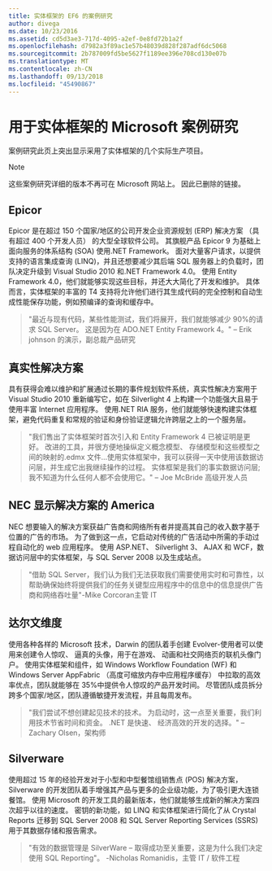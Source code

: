 ```yaml
---
title: 实体框架的 EF6 的案例研究
author: divega
ms.date: 10/23/2016
ms.assetid: cd5d3ae3-717d-4095-a2ef-0e8fd72b1a2f
ms.openlocfilehash: d7982a3f89ac1e57b48039d828f287adf6dc5068
ms.sourcegitcommit: 2b787009fd5be5627f1189ee396e708cd130e07b
ms.translationtype: MT
ms.contentlocale: zh-CN
ms.lasthandoff: 09/13/2018
ms.locfileid: "45490867"
---
```

# <a name="microsoft-case-studies-for-entity-framework"></a>用于实体框架的 Microsoft 案例研究
案例研究此页上突出显示采用了实体框架的几个实际生产项目。
> [!NOTE]
> 这些案例研究详细的版本不再可在 Microsoft 网站上。 因此已删除的链接。

## <a name="epicor"></a>Epicor
Epicor 是在超过 150 个国家/地区的公司开发企业资源规划 (ERP) 解决方案 （具有超过 400 个开发人员） 的大型全球软件公司。
其旗舰产品 Epicor 9 为基础上面向服务的体系结构 (SOA) 使用.NET Framework。
面对大量客户请求，以提供支持的语言集成查询 (LINQ)，并且还想要减少其后端 SQL 服务器上的负载时，团队决定升级到 Visual Studio 2010 和.NET Framework 4.0。
使用 Entity Framework 4.0，他们就能够实现这些目标，并还大大简化了开发和维护。
具体而言，实体框架的丰富的 T4 支持将允许他们进行其生成代码的完全控制和自动生成性能保存功能，例如预编译的查询和缓存中。

> "最近与现有代码，某些性能测试，我们将展开，我们就能够减少 90%的请求 SQL Server。
这是因为在 ADO.NET Entity Framework 4。" – Erik johnson 的演示，副总裁产品研究  

## <a name="veracity-solutions"></a>真实性解决方案
具有获得会难以维护和扩展通过长期的事件规划软件系统，真实性解决方案用于 Visual Studio 2010 重新编写它，如在 Silverlight 4 上构建一个功能强大且易于使用丰富 Internet 应用程序。
使用.NET RIA 服务，他们就能够快速构建实体框架，避免代码重复和常规的验证和身份验证逻辑允许跨层之上的一个服务层。  

> "我们售出了实体框架时首次引入和 Entity Framework 4 已被证明是更好。
改进的工具，并很方便地操纵定义概念模型、 存储模型和这些模型之间的映射的.edmx 文件...使用实体框架中，我可以获得一天中使用该数据访问层，并生成它出我继续操作的过程。
实体框架是我们的事实数据访问层;我不知道为什么任何人都不会使用它。" – Joe McBride 高级开发人员

## <a name="nec-display-solutions-of-america"></a>NEC 显示解决方案的 America
NEC 想要输入的解决方案获益广告商和网络所有者并提高其自己的收入数字基于位置的广告的市场。
为了做到这一点，它启动对传统的广告活动中所需的手动过程自动化的 web 应用程序。
使用 ASP.NET、 Silverlight 3、 AJAX 和 WCF，数据访问层中的实体框架，与 SQL Server 2008 以及生成站点。

> "借助 SQL Server，我们认为我们无法获取我们需要使用实时和可靠性，以帮助确保始终将提供我们的任务关键型应用程序中的信息中的信息提供广告商和网络吞吐量"-Mike Corcoran主管 IT

## <a name="darwin-dimensions"></a>达尔文维度
使用各种各样的 Microsoft 技术，Darwin 的团队着手创建 Evolver-使用者可以使用来创建令人惊叹、 逼真的头像，用于在游戏、 动画和社交网络页的联机头像门户。
使用实体框架和组件，如 Windows Workflow Foundation (WF) 和 Windows Server AppFabric （高度可缩放内存中应用程序缓存） 中拉取的高效率优点，团队就能够在 35%中提供令人惊叹的产品开发时间。
尽管团队成员拆分跨多个国家/地区，团队遵循敏捷开发流程，并且每周发布。

 > "我们尝试不想创建起见技术的技术。 为启动时，这一点至关重要，我们利用技术节省时间和资金。
 .NET 是快速、 经济高效的开发的选择。" – Zachary Olsen，架构师  

## <a name="silverware"></a>Silverware
使用超过 15 年的经验开发对于小型和中型餐馆组销售点 (POS) 解决方案，Silverware 的开发团队着手增强其产品与更多的企业级功能，为了吸引更大连锁餐馆。
使用 Microsoft 的开发工具的最新版本，他们就能够生成新的解决方案四次超乎以往的速度。
密钥的新功能，如 LINQ 和实体框架进行简化了从 Crystal Reports 迁移到 SQL Server 2008 和 SQL Server Reporting Services (SSRS) 用于其数据存储和报告需求。

> "有效的数据管理是 SilverWare – 取得成功至关重要，这是为什么我们决定使用 SQL Reporting"。 -Nicholas Romanidis，主管 IT / 软件工程
